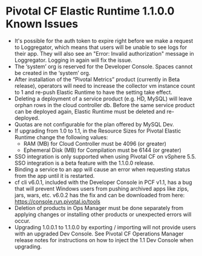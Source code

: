 # Pivotal CF Elastic Runtime 1.1.0.0 Known Issues 

* It's possible for the auth token to expire right before we make a request to Loggregator, which means that users will be unable to see logs for their app. They will also see an "Error: Invalid authorization" message in Loggregator. Logging in again will fix the issue. 
* The ‘system’ org is reserved for the Developer Console. Spaces cannot be created in the ‘system’ org.
* After installation of the “Pivotal Metrics” product (currently in Beta release), operators will need to increase the collector vm instance count to 1 and re-push Elastic Runtime to have the setting take effect. 
* Deleting a deployment of a service product  (e.g. HD, MySQL) will leave orphan rows in the cloud controller db. Before the same service product can be deployed again, Elastic Runtime must be deleted and re-deployed.
* Quotas are not configurable for the plan offered by MySQL Dev. 
* If upgrading from 1.0 to 1.1, in the Resource Sizes for Pivotal Elastic Runtime change the following values:
	* RAM (MB) for Cloud Controller must be 4096 (or greater)
	* Ephemeral Disk (MB) for Compilation must be 6144 (or greater)
* SSO integration is only supported when using Pivotal CF on vSphere 5.5. SSO integration is a beta feature with the 1.1.0.0 release. 
* Binding a service to an app will cause an error when requesting status from the app until it is restarted. 
* cf cli v6.0.1, included with the Developer Console in PCF v1.1, has a bug that will prevent Windows users from pushing archived apps like zips, jars, wars, etc. v6.0.2 has the fix and can be downloaded from here: https://console.run.pivotal.io/tools
* Deletion of products in Ops Manager must be done separately from applying changes or installing other products or unexpected errors will occur.
* Upgrading 1.0.0.1 to 1.1.0.0 by exporting / importing will not provide users with an upgraded Dev Console. See Pivotal CF Operations Manager release notes for instructions on how to inject the 1.1 Dev Console when upgrading. 
